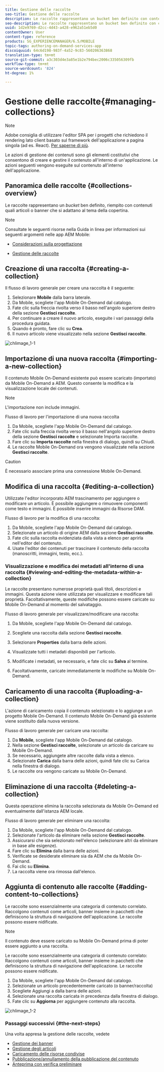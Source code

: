 ```yaml
---
title: Gestione delle raccolte
seo-title: Gestione delle raccolte
description: Le raccolte rappresentano un bucket ben definito con contenuto, ad esempio articoli o banner, adatto al tema della copertina. Segui questa pagina per saperne di più.
seo-description: Le raccolte rappresentano un bucket ben definito con contenuto, ad esempio articoli o banner, adatto al tema della copertina. Segui questa pagina per saperne di più.
uuid: 1d2e9769-d2cc-4d43-a428-e962a51eb5d0
contentOwner: User
content-type: reference
products: SG_EXPERIENCEMANAGER/6.5/MOBILE
topic-tags: authoring-on-demand-services-app
discoiquuid: 64c6d198-983f-4a52-9c83-560206363868
translation-type: tm+mt
source-git-commit: a3c303d4e3a85e1b2e794bec2006c335056309fb
workflow-type: tm+mt
source-wordcount: '824'
ht-degree: 1%

---
```



# Gestione delle raccolte{#managing-collections}

>[!NOTE]
>
> Adobe consiglia di utilizzare l&#39;editor SPA per i progetti che richiedono il rendering lato client basato sul framework dell&#39;applicazione a pagina singola (ad es. React). [Per saperne di più](/help/sites-developing/spa-overview.md).

Le azioni di gestione dei contenuti sono gli elementi costitutivi che consentono di creare e gestire il contenuto all&#39;interno di un&#39;applicazione. Le azioni seguenti vengono eseguite sul contenuto all&#39;interno dell&#39;applicazione.

## Panoramica delle raccolte {#collections-overview}

Le raccolte rappresentano un *bucket* ben definito, riempito con contenuti quali articoli o banner che si adattano al tema della copertina.

>[!NOTE]
>
>Consultate le seguenti risorse nella Guida in linea per informazioni sui seguenti argomenti nelle  app AEM Mobile:
>
>* [Considerazioni sulla progettazione](https://helpx.adobe.com/digital-publishing-solution/help/design-app.html)
   >
   >
* [Gestione delle raccolte](https://helpx.adobe.com/digital-publishing-solution/help/creating-collections.html)

>



## Creazione di una raccolta {#creating-a-collection}

Il flusso di lavoro generale per creare una raccolta è il seguente:

1. Selezionare **Mobile** dalla barra laterale.
1. Da Mobile, scegliete l&#39;app Mobile On-Demand dal catalogo.
1. Fate clic sulla freccia rivolta verso il basso nell&#39;angolo superiore destro della sezione **Gestisci raccolte**.
1. Per continuare a creare il nuovo articolo, eseguite i vari passaggi della procedura guidata.
1. Quando è pronto, fare clic su **Crea**.
1. Il nuovo articolo viene visualizzato nella sezione **Gestisci raccolte**.

![chlimage_1-1](assets/chlimage_1-1.gif)

## Importazione di una nuova raccolta {#importing-a-new-collection}

Il contenuto Mobile On-Demand esistente può essere scaricato (importato) da Mobile On-Demand a AEM. Questo consente la modifica e la visualizzazione locale dei contenuti.

>[!NOTE]
>
>L&#39;importazione non include immagini.

Flusso di lavoro per l&#39;importazione di una nuova raccolta

1. Da Mobile, scegliete l&#39;app Mobile On-Demand dal catalogo.
1. Fate clic sulla freccia rivolta verso il basso nell&#39;angolo superiore destro della sezione **Gestisci raccolte** e selezionate Importa raccolte.
1. Fare clic su **Importa raccolte** nella finestra di dialogo, quindi su Chiudi.
1. Le raccolte Mobile On-Demand ora vengono visualizzate nella sezione **Gestisci raccolte**.

>[!CAUTION]
>
>È necessario associare prima una connessione Mobile On-Demand.

## Modifica di una raccolta {#editing-a-collection}

Utilizzate l&#39;editor incorporato AEM trascinamento per aggiungere o modificare un articolo. È possibile aggiungere o rimuovere componenti come testo e immagini. È possibile inserire immagini da Risorse DAM.

Flusso di lavoro per la modifica di una raccolta:

1. Da Mobile, scegliete l&#39;app Mobile On-Demand dal catalogo.
1. Selezionate un articolo di origine AEM dalla sezione **Gestisci raccolte**.
1. Fate clic sulla raccolta evidenziata dalla vista a elenco per aprirla nell&#39;editor del contenuto.
1. Usate l&#39;editor dei contenuti per trascinare il contenuto della raccolta (manoscritti, immagini, testo, ecc.).

### Visualizzazione e modifica dei metadati all&#39;interno di una raccolta {#viewing-and-editing-the-metadata-within-a-collection}

Le raccolte presentano numerose proprietà quali titoli, descrizioni e immagini. Questa azione viene utilizzata per visualizzare e modificare tali proprietà. Facoltativamente, queste modifiche possono essere caricate su Mobile On-Demand al momento del salvataggio.

Flusso di lavoro generale per visualizzare/modificare una raccolta:

1. Da Mobile, scegliete l&#39;app Mobile On-Demand dal catalogo.
1. Scegliete una raccolta dalla sezione **Gestisci raccolte**.

1. Selezionare **Properties** dalla barra delle azioni.
1. Visualizzate tutti i metadati disponibili per l&#39;articolo.
1. Modificate i metadati, se necessario, e fate clic su **Salva** al termine.
1. Facoltativamente, caricate immediatamente le modifiche su Mobile On-Demand.

## Caricamento di una raccolta {#uploading-a-collection}

L&#39;azione di caricamento copia il contenuto selezionato e lo aggiunge a un progetto Mobile On-Demand. Il contenuto Mobile On-Demand già esistente viene sostituito dalla nuova versione.

Flusso di lavoro generale per caricare una raccolta:

1. Da **Mobile**, scegliete l&#39;app Mobile On-Demand dal catalogo.
1. Nella sezione **Gestisci raccolte**, selezionate un articolo da caricare su Mobile On-Demand.
1. Se necessario, aggiungete altre raccolte dalla vista a elenco.
1. Selezionate **Carica** dalla barra delle azioni, quindi fate clic su Carica nella finestra di dialogo.
1. Le raccolte ora vengono caricate su Mobile On-Demand.

## Eliminazione di una raccolta {#deleting-a-collection}

Questa operazione elimina la raccolta selezionata da Mobile On-Demand ed eventualmente dall&#39;istanza AEM locale.

Flusso di lavoro generale per eliminare una raccolta:

1. Da Mobile, scegliete l&#39;app Mobile On-Demand dal catalogo.
1. Selezionate l&#39;articolo da eliminare nella sezione **Gestisci raccolte**.
1. Assicurarsi che sia selezionato nell&#39;elenco (selezionare altri da eliminare in base alle esigenze).
1. Fare clic su **Elimina** dalla barra delle azioni.
1. Verificate se desiderate eliminare sia da AEM che da Mobile On-Demand.
1. Fai clic su **Elimina**.
1. La raccolta viene ora rimossa dall&#39;elenco.

## Aggiunta di contenuto alle raccolte {#adding-content-to-collections}

Le raccolte sono essenzialmente una categoria di contenuto correlato. Raccolgono contenuti come articoli, banner insieme in pacchetti che definiscono la struttura di navigazione dell&#39;applicazione. Le raccolte possono essere nidificate.

>[!NOTE]
>
>Il contenuto deve essere caricato su Mobile On-Demand prima di poter essere aggiunto a una raccolta.

Le raccolte sono essenzialmente una categoria di contenuto correlato: Raccolgono contenuti come articoli, banner insieme in pacchetti che definiscono la struttura di navigazione dell&#39;applicazione. Le raccolte possono essere nidificate.

1. Da Mobile, scegliete l&#39;app Mobile On-Demand dal catalogo.
1. Selezionate un articolo precedentemente caricato (o banner/raccolta)
1. Scegliete Aggiungi a dalla barra delle azioni.
1. Selezionate una raccolta caricata in precedenza dalla finestra di dialogo.
1. Fate clic su **Aggiorna** per aggiungere contenuto alla raccolta.

![chlimage_1-2](assets/chlimage_1-2.gif)

### Passaggi successivi {#the-next-steps}

Una volta appresa la gestione delle raccolte, vedete

* [Gestione dei banner](/help/mobile/mobile-on-demand-managing-banners.md)
* [Gestione degli articoli](/help/mobile/mobile-on-demand-managing-articles.md)
* [Caricamento delle risorse condivise](/help/mobile/mobile-on-demand-shared-resources.md)
* [Pubblicazione/annullamento della pubblicazione del contenuto](/help/mobile/mobile-on-demand-publishing-unpublishing.md)
* [Anteprima con verifica preliminare](/help/mobile/aem-mobile-manage-ondemand-services.md)
